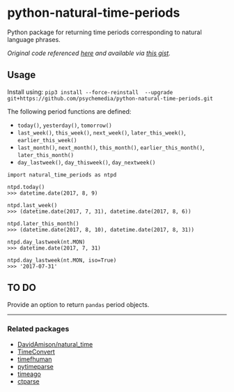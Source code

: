 # python-natural-time-periods
Python package for returning time periods corresponding to natural language phrases.

*Original code referenced [here](https://blog.ouseful.info/2016/09/22/natural-language-time-periods-in-python/) and available via [this gist](https://gist.github.com/psychemedia/f17910ef74687b3a062bd403f79e340a).*

## Usage

Install using: `pip3 install --force-reinstall  --upgrade git+https://github.com/psychemedia/python-natural-time-periods.git`


The following period functions are defined:

- `today()`, `yesterday()`, `tomorrow()`
- `last_week()`, `this_week()`, `next_week()`, `later_this_week()`, `earlier_this_week()`
- `last_month()`, `next_month()`, `this_month()`, `earlier_this_month()`, `later_this_month()`
- `day_lastweek()`, `day_thisweek()`, `day_nextweek()`

````
import natural_time_periods as ntpd

ntpd.today()
>>> datetime.date(2017, 8, 9)

ntpd.last_week()
>>> (datetime.date(2017, 7, 31), datetime.date(2017, 8, 6))

ntpd.later_this_month()
>>> (datetime.date(2017, 8, 10), datetime.date(2017, 8, 31))

ntpd.day_lastweek(nt.MON)
>>> datetime.date(2017, 7, 31)

ntpd.day_lastweek(nt.MON, iso=True)
>>> '2017-07-31'
````

## TO DO

Provide an option to return `pandas` period objects.


----

### Related packages

- [DavidAmison/natural_time](https://github.com/DavidAmison/natural_time)
- [TimeConvert](https://github.com/xxx-convert/TimeConvert)
- [timefhuman](https://github.com/alvinwan/timefhuman)
- [pytimeparse](https://github.com/wroberts/pytimeparse)
- [timeago](https://github.com/hustcc/timeago)
- [ctparse](https://github.com/comtravo/ctparse)
